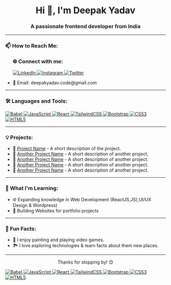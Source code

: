 <h1 align="center">Hi 👋, I'm Deepak Yadav</h1>
<h3 align="center">A passionate frontend developer from India</h3>

---

<h3 align="left">📫 How to Reach Me:</h3>
<ul>
  <h3 align="left">🌐 Connect with me:</h3>
<p align="left">
  <a href="https://linkedin.com/in/deepak-apk/" target="blank">
    <img src="https://img.shields.io/badge/-LinkedIn-blue?logo=linkedin&logoColor=white" alt="LinkedIn" />
  </a>
  <a href="https://www.instagram.com/your-instagram-handle/" target="blank">
    <img src="https://img.shields.io/badge/-Instagram-E4405F?logo=instagram&logoColor=white" alt="Instagram" />
  </a>
  <a href="https://twitter.com/your-twitter-handle" target="blank">
    <img src="https://img.shields.io/badge/-Twitter-1DA1F2?logo=twitter&logoColor=white" alt="Twitter" />
  </a>
</p>

  <li>
    📧 Email: deepakyadav.code@gmail.com
  </li>
</ul>

---

<h3 align="left">🛠️ Languages and Tools:</h3>
<p align="left">
  <a href="https://babeljs.io/" target="_blank" rel="noreferrer">
    <img src="https://img.shields.io/badge/Babel-F9DC3E?style=for-the-badge&logo=babel&logoColor=white" alt="Babel" />
  </a>
   <a href="https://developer.mozilla.org/en-US/docs/Web/JavaScript" target="_blank" rel="noreferrer">
    <img src="https://img.shields.io/badge/JavaScript-F7DF1E?style=for-the-badge&logo=javascript&logoColor=black" alt="JavaScript" />
  </a>
  <a href="https://reactjs.org/" target="_blank" rel="noreferrer">
    <img src="https://img.shields.io/badge/React-61DAFB?style=for-the-badge&logo=react&logoColor=black" alt="React" />
  </a>
  <a href="https://tailwindcss.com/" target="_blank" rel="noreferrer">
    <img src="https://img.shields.io/badge/TailwindCSS-38B2AC?style=for-the-badge&logo=tailwind-css&logoColor=white" alt="TailwindCSS" />
  </a>
  <a href="https://getbootstrap.com" target="_blank" rel="noreferrer">
    <img src="https://img.shields.io/badge/Bootstrap-563D7C?style=for-the-badge&logo=bootstrap&logoColor=white" alt="Bootstrap" />
  </a>
  <a href="https://www.w3schools.com/css/" target="_blank" rel="noreferrer">
    <img src="https://img.shields.io/badge/CSS3-1572B6?style=for-the-badge&logo=css3&logoColor=white" alt="CSS3" />
  </a>
  <a href="https://www.w3.org/html/" target="_blank" rel="noreferrer">
    <img src="https://img.shields.io/badge/HTML5-E34F26?style=for-the-badge&logo=html5&logoColor=white" alt="HTML5" />
  </a>

</p>

---

<h3 align="left">💡 Projects:</h3>
<ul>
  <li>
    🔗 <a href="https://github.com/deepak-apk/project1" target="_blank">Project Name</a> - A short description of the project.
  </li>
  <li>
    🔗 <a href="https://github.com/deepak-apk/project2" target="_blank">Another Project Name</a> - A short description of another project.
  </li>
  <li>
    🔗 <a href="https://github.com/deepak-apk/project2" target="_blank">Another Project Name</a> - A short description of another project.
  </li>
  <li>
    🔗 <a href="https://github.com/deepak-apk/project2" target="_blank">Another Project Name</a> - A short description of another project.
  </li>
  <li>
    🔗 <a href="https://github.com/deepak-apk/project2" target="_blank">Another Project Name</a> - A short description of another project.
  </li>
  
</ul>



---

<h3 align="left">🌱 What I'm Learning:</h3>
<ul>
  <li>🌐 Expanding knowledge in Web Development (ReactJS,JS),UI/UX Design & Wordpress) </li>
  <li>🔧 Building Websites for portfolio projects </li>
</ul>



---

<h3 align="left">🚀 Fun Facts:</h3>
<ul>
  <li>🎨 I enjoy painting and playing video games.</li>
  <li>🏞️ I love exploring technologies & learn facts about them new places.</li>
</ul>

---

<p align="center">Thanks for stopping by! 😊</p>



<p align="left">
  <a href="https://babeljs.io/" target="_blank" rel="noreferrer">
    <img src="https://img.shields.io/badge/Babel-F9DC3E?style=for-the-badge&logo=babel&logoColor=white&borderRadius=12" alt="Babel" />
  </a>
  <a href="https://developer.mozilla.org/en-US/docs/Web/JavaScript" target="_blank" rel="noreferrer">
    <img src="https://img.shields.io/badge/JavaScript-F7DF1E?style=for-the-badge&logo=javascript&logoColor=black&borderRadius=12" alt="JavaScript" />
  </a>
  <a href="https://reactjs.org/" target="_blank" rel="noreferrer">
    <img src="https://img.shields.io/badge/React-61DAFB?style=for-the-badge&logo=react&logoColor=black&borderRadius=12" alt="React" />
  </a>
  <a href="https://tailwindcss.com/" target="_blank" rel="noreferrer">
    <img src="https://img.shields.io/badge/TailwindCSS-38B2AC?style=for-the-badge&logo=tailwind-css&logoColor=white&borderRadius=12" alt="TailwindCSS" />
  </a>
  <a href="https://getbootstrap.com" target="_blank" rel="noreferrer">
    <img src="https://img.shields.io/badge/Bootstrap-563D7C?style=for-the-badge&logo=bootstrap&logoColor=white&borderRadius=12" alt="Bootstrap" />
  </a>
  <a href="https://www.w3schools.com/css/" target="_blank" rel="noreferrer">
    <img src="https://img.shields.io/badge/CSS3-1572B6?style=for-the-badge&logo=css3&logoColor=white&borderRadius=12" alt="CSS3" />
  </a>
  <a href="https://www.w3.org/html/" target="_blank" rel="noreferrer">
    <img src="https://img.shields.io/badge/HTML5-E34F26?style=for-the-badge&logo=html5&logoColor=white&borderRadius=12" alt="HTML5" />
  </a>
</p>
